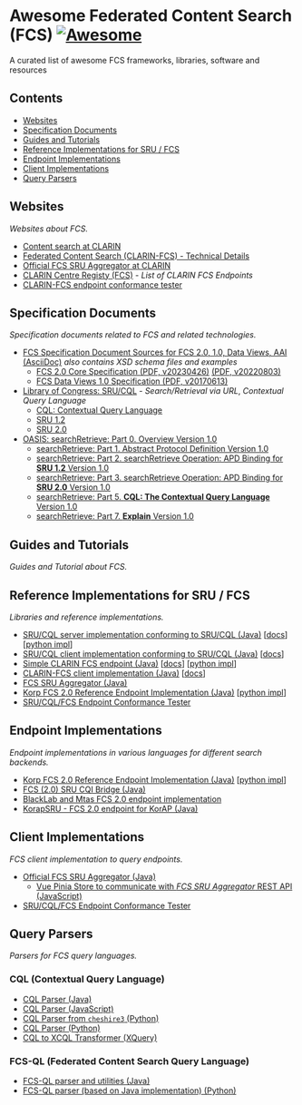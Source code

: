 # Awesome Federated Content Search (FCS) [![Awesome](https://cdn.rawgit.com/sindresorhus/awesome/d7305f38d29fed78fa85652e3a63e154dd8e8829/media/badge.svg)](https://github.com/sindresorhus/awesome)
A curated list of awesome FCS frameworks, libraries, software and resources

## Contents

- [Websites](#websites)
- [Specification Documents](#specification-documents)
- [Guides and Tutorials](#guides-and-tutorials)
- [Reference Implementations for SRU / FCS](#reference-implementations-for-sru--fcs)
- [Endpoint Implementations](#endpoint-implementations)
- [Client Implementations](#client-implementations)
- [Query Parsers](#query-parsers)

## Websites

*Websites about FCS.*

- [Content search at CLARIN](https://www.clarin.eu/content/content-search)
- [Federated Content Search (CLARIN-FCS) - Technical Details](https://www.clarin.eu/content/federated-content-search-clarin-fcs-technical-details)
- [Official FCS SRU Aggregator at CLARIN](https://contentsearch.clarin.eu/)
- [CLARIN Centre Registy (FCS)](https://centres.clarin.eu/fcs) - _List of CLARIN FCS Endpoints_
- [CLARIN-FCS endpoint conformance tester](http://clarin.ids-mannheim.de/srutest)

## Specification Documents

*Specification documents related to FCS and related technologies.*

- [FCS Specification Document Sources for FCS 2.0, 1.0, Data Views, AAI (AsciiDoc)](https://github.com/clarin-eric/fcs-misc) _also contains XSD schema files and examples_
  - [FCS 2.0 Core Specification (PDF, v20230426)](https://office.clarin.eu/v/CE-2017-1046-FCS-Specification-v20230426.pdf) [(PDF, v20220803)](https://office.clarin.eu/v/CE-2017-1046-FCS-Specification-v89.pdf)
  - [FCS Data Views 1.0 Specification (PDF, v20170613)](https://office.clarin.eu/v/CE-2014-0317-CLARIN_FCS_Specification_DataViews_1_0-v20170613.pdf)
- [Library of Congress: SRU/CQL](https://www.loc.gov/standards/sru/) - _Search/Retrieval via URL_, _Contextual Query Language_
  - [CQL: Contextual Query Language](http://www.loc.gov/standards/sru/cql/spec.html)
  - [SRU 1.2](https://www.loc.gov/standards/sru/sru-1-2.html)
  - [SRU 2.0](https://www.loc.gov/standards/sru/sru-2-0.html)
- [OASIS: searchRetrieve: Part 0. Overview Version 1.0](http://docs.oasis-open.org/search-ws/searchRetrieve/v1.0/os/part0-overview/searchRetrieve-v1.0-os-part0-overview.html)
  - [searchRetrieve: Part 1. Abstract Protocol Definition Version 1.0](http://docs.oasis-open.org/search-ws/searchRetrieve/v1.0/os/part1-apd/searchRetrieve-v1.0-os-part1-apd.html)
  - [searchRetrieve: Part 2. searchRetrieve Operation: APD Binding for **SRU 1.2** Version 1.0](http://docs.oasis-open.org/search-ws/searchRetrieve/v1.0/os/part2-sru1.2/searchRetrieve-v1.0-os-part2-sru1.2.html)
  - [searchRetrieve: Part 3. searchRetrieve Operation: APD Binding for **SRU 2.0** Version 1.0](http://docs.oasis-open.org/search-ws/searchRetrieve/v1.0/os/part3-sru2.0/searchRetrieve-v1.0-os-part3-sru2.0.html)
  - [searchRetrieve: Part 5. **CQL: The Contextual Query Language** Version 1.0](http://docs.oasis-open.org/search-ws/searchRetrieve/v1.0/os/part5-cql/searchRetrieve-v1.0-os-part5-cql.html)
  - [searchRetrieve: Part 7. **Explain** Version 1.0](http://docs.oasis-open.org/search-ws/searchRetrieve/v1.0/os/part7-explain/searchRetrieve-v1.0-os-part7-explain.html)
 
## Guides and Tutorials

*Guides and Tutorial about FCS.*

## Reference Implementations for SRU / FCS

*Libraries and reference implementations.*

- [SRU/CQL server implementation conforming to SRU/CQL (Java)](https://github.com/clarin-eric/fcs-sru-server)
  [[docs](https://clarin-eric.github.io/fcs-sru-server/)]
  [[python impl](https://github.com/Querela/fcs-sru-server-python)]
- [SRU/CQL client implementation conforming to SRU/CQL (Java)](https://github.com/clarin-eric/fcs-sru-client)
  [[docs](https://clarin-eric.github.io/fcs-sru-client/)]
- [Simple CLARIN FCS endpoint (Java)](https://github.com/clarin-eric/fcs-simple-endpoint)
  [[docs](https://clarin-eric.github.io/fcs-simple-endpoint/)]
  [[python impl](https://github.com/Querela/fcs-simple-endpoint-python)]
- [CLARIN-FCS client implementation (Java)](https://github.com/clarin-eric/fcs-simple-client)
  [[docs](https://clarin-eric.github.io/fcs-simple-client/)]
- [FCS SRU Aggregator (Java)](https://github.com/clarin-eric/fcs-sru-aggregator)
- [Korp FCS 2.0 Reference Endpoint Implementation (Java)](https://github.com/clarin-eric/fcs-korp-endpoint)
  [[python impl](https://github.com/Querela/fcs-korp-endpoint-python)]
- [SRU/CQL/FCS Endpoint Conformance Tester](https://github.com/clarin-eric/fcs-endpoint-tester)

## Endpoint Implementations

*Endpoint implementations in various languages for different search backends.*

- [Korp FCS 2.0 Reference Endpoint Implementation (Java)](https://github.com/clarin-eric/fcs-korp-endpoint)
  [[python impl](https://github.com/Querela/fcs-korp-endpoint-python)]
- [FCS (2.0) SRU CQI Bridge (Java)](https://github.com/clarin-eric/fcs-sru-cqi-bridge)
- [BlackLab and Mtas FCS 2.0 endpoint implementation](https://github.com/INL/clariah-fcs-endpoints)
- [KorapSRU - FCS 2.0 endpoint for KorAP (Java)](https://github.com/KorAP/KorapSRU)

## Client Implementations

*FCS client implementation to query endpoints.*

- [Official FCS SRU Aggregator (Java)](https://github.com/clarin-eric/fcs-sru-aggregator)
  - [Vue Pinia Store to communicate with _FCS SRU Aggregator_ REST API (JavaScript)](https://git.saw-leipzig.de/text-plus/FCS/textplus-fcs-store/)
- [SRU/CQL/FCS Endpoint Conformance Tester](https://github.com/clarin-eric/fcs-endpoint-tester)

## Query Parsers

*Parsers for FCS query languages.*

### CQL (Contextual Query Language)

- [CQL Parser (Java)](https://github.com/indexdata/cql-java)
- [CQL Parser (JavaScript)](https://github.com/Querela/cql-js)
- [CQL Parser from `cheshire3` (Python)](https://github.com/cheshire3/cheshire3/blob/develop/cheshire3/cqlParser.py)
- [CQL Parser (Python)](https://github.com/Querela/cql-python)
- [CQL to XCQL Transformer (XQuery)](https://github.com/digicademy/cql-parser-xqm)

### FCS-QL (Federated Content Search Query Language)

- [FCS-QL parser and utilities (Java)](https://github.com/clarin-eric/fcs-ql)
- [FCS-QL parser (based on Java implementation) (Python)](https://github.com/Querela/fcs-ql-python)
